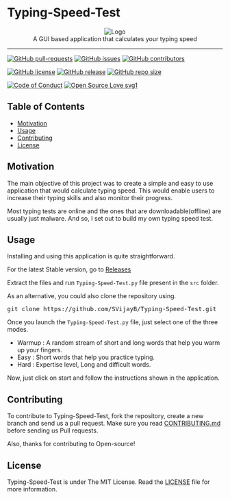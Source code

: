 # Typing-Speed-Test
<p align="center">
    <img src="https://i.ibb.co/W0FLjjt/Logo.jpg" alt="Logo" border="0">
    <br>A GUI based application that calculates your typing speed
</p>

---

[![GitHub pull-requests](https://img.shields.io/github/issues-pr/SVijayB/Typing-Speed-Test.svg)](https://github.com/SVijayB/Typing-Speed-Test/pulls)
[![GitHub issues](https://img.shields.io/github/issues/SVijayB/Typing-Speed-Test.svg)](https://github.com/SVijayB/Typing-Speed-Test/issues)
[![GitHub contributors](https://img.shields.io/github/contributors/SVijayB/Typing-Speed-Test.svg)](https://github.com/SVijayB/Typing-Speed-Test/graphs/contributors)

[![GitHub license](https://img.shields.io/github/license/SVijayB/Typing-Speed-Test)](https://github.com/SVijayB/Typing-Speed-Test/blob/master/LICENSE)
[![GitHub release](https://img.shields.io/github/release/SVijayB/Typing-Speed-Test.svg)](https://github.com/SVijayB/Typing-Speed-Test/releases)
[![GitHub repo size](https://img.shields.io/github/repo-size/SVijayB/Typing-Speed-Test)](https://github.com/SVijayB/Typing-Speed-Test)

[![Code of Conduct](https://img.shields.io/badge/code%20of-conduct-ff69b4.svg?style=flat)](https://github.com/SVijayB/Typing-Speed-Test/blob/master/.github/CODE_OF_CONDUCT.md)
[![Open Source Love svg1](https://badges.frapsoft.com/os/v1/open-source.svg?v=103)](https://github.com/SVijayB/Typing-Speed-Test/blob/master/.github/CONTRIBUTING.md)

## Table of Contents

- [Motivation](#Motivation)
- [Usage](#Usage)
- [Contributing](#Contributing)
- [License](#License)

## Motivation

The main objective of this project was to create a simple and easy to use application that would calculate typing speed. This would enable users to increase their typing skills and also monitor their progress.

Most typing tests are online and the ones that are downloadable(offline) are usually just malware. And so, I set out to build my own typing speed test.

## Usage

Installing and using this application is quite straightforward.

For the latest Stable version, go to [Releases](https://github.com/SVijayB/Typing-Speed-Test/releases)

Extract the files and run `Typing-Speed-Test.py` file present in the `src` folder.

As an alternative, you could also clone the repository using.
<pre>
git clone https://github.com/SVijayB/Typing-Speed-Test.git
</pre>

Once you launch the `Typing-Speed-Test.py` file, just select one of the three modes.
- Warmup : A random stream of short and long words that help you warm up your fingers.
- Easy : Short words that help you practice typing.
- Hard : Expertise level, Long and difficult words.

Now, just click on start and follow the instructions shown in the application.

## Contributing 

To contribute to Typing-Speed-Test, fork the repository, create a new branch and send us a pull request. Make sure you read [CONTRIBUTING.md](https://github.com/SVijayB/Typing-Speed-Test/blob/master/.github/CONTRIBUTING.md) before sending us Pull requests. 

Also, thanks for contributing to Open-source!

## License 

Typing-Speed-Test is under The MIT License. Read the [LICENSE](https://github.com/SVijayB/Typing-Speed-Test/blob/master/LICENSE) file for more information.